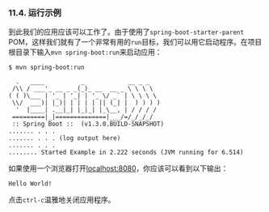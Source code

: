 ### 11.4. 运行示例

到此我们的应用应该可以工作了。由于使用了`spring-boot-starter-parent` POM，这样我们就有了一个非常有用的`run`目标，我们可以用它启动程序。在项目根目录下输入`mvn spring-boot:run`来启动应用：
```shell
$ mvn spring-boot:run

  .   ____          _            __ _ _
 /\\ / ___'_ __ _ _(_)_ __  __ _ \ \ \ \
( ( )\___ | '_ | '_| | '_ \/ _` | \ \ \ \
 \\/  ___)| |_)| | | | | || (_| |  ) ) ) )
  '  |____| .__|_| |_|_| |_\__, | / / / /
 =========|_|==============|___/=/_/_/_/
 :: Spring Boot ::  (v1.3.0.BUILD-SNAPSHOT)
....... . . .
....... . . . (log output here)
....... . . .
........ Started Example in 2.222 seconds (JVM running for 6.514)
```
如果使用一个浏览器打开[localhost:8080](http://localhost:8080)，你应该可以看到以下输出：
```shell
Hello World!
```
点击`ctrl-c`温雅地关闭应用程序。
